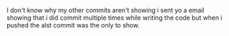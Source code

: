 I don't know why my other commits aren't showing i sent yo a email showing that i did commit multiple times while writing the code but when i pushed the alst commit was the only to show.
